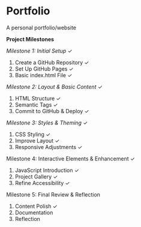 # Portfolio
A personal portfolio/website

**Project Milestones**

_Milestone 1: Initial Setup_  ✓
  1. Create a GitHub Repository  ✓
  2. Set Up GitHub Pages  ✓
  3. Basic index.html File  ✓

_Milestone 2: Layout & Basic Content_  ✓
  1. HTML Structure  ✓
  2. Semantic Tags  ✓
  3. Commit to GitHub & Deploy  ✓

_Milestone 3: Styles & Theming_  ✓
  1. CSS Styling  ✓
  2. Improve Layout  ✓
  3. Responsive Adjustments  ✓

Milestone 4: Interactive Elements & Enhancement  ✓
  1. JavaScript Introduction  ✓
  2. Project Gallery  ✓
  3. Refine Accessibility  ✓

Milestone 5: Final Review & Reflection
  1. Content Polish ✓
  2. Documentation
  3. Reflection
